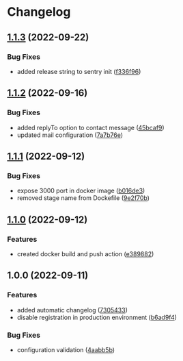 # Changelog

## [1.1.3](https://github.com/FaZeRs/portfolio-api/compare/v1.1.2...v1.1.3) (2022-09-22)


### Bug Fixes

* added release string to sentry init ([f336f96](https://github.com/FaZeRs/portfolio-api/commit/f336f96ff68581ba3058b10ca3a34d50ddaf9fdd))

## [1.1.2](https://github.com/FaZeRs/portfolio-api/compare/v1.1.1...v1.1.2) (2022-09-16)


### Bug Fixes

* added replyTo option to contact message ([45bcaf9](https://github.com/FaZeRs/portfolio-api/commit/45bcaf9f0dc7b28790d4c6218189053ba7a575b1))
* updated mail configuration ([7a7b76e](https://github.com/FaZeRs/portfolio-api/commit/7a7b76ee43656925e0ac471f14d1048d72a7053c))

## [1.1.1](https://github.com/FaZeRs/portfolio-api/compare/v1.1.0...v1.1.1) (2022-09-12)


### Bug Fixes

* expose 3000 port in docker image ([b016de3](https://github.com/FaZeRs/portfolio-api/commit/b016de3576d555c74bd1f0ba54cabc16994c6967))
* removed stage name from Dockefile ([9e2f70b](https://github.com/FaZeRs/portfolio-api/commit/9e2f70b2bba8c75445f1fc2b3bc32a18a2cb0f05))

## [1.1.0](https://github.com/FaZeRs/portfolio-api/compare/v1.0.0...v1.1.0) (2022-09-12)


### Features

* created docker build and push action ([e389882](https://github.com/FaZeRs/portfolio-api/commit/e3898825c53d0ca724ff5a94fe7d5e1f43de213d))

## 1.0.0 (2022-09-11)


### Features

* added automatic changelog ([7305433](https://github.com/FaZeRs/portfolio-api/commit/730543348b72966e9ed4c08714d1b538c00beca2))
* disable registration in production environment ([b6ad9f4](https://github.com/FaZeRs/portfolio-api/commit/b6ad9f4ce0c4b2529edbe094351e3d80ed91e765))


### Bug Fixes

* configuration validation ([4aabb5b](https://github.com/FaZeRs/portfolio-api/commit/4aabb5bad1e2214782c31036a47c627092d0d30f))
